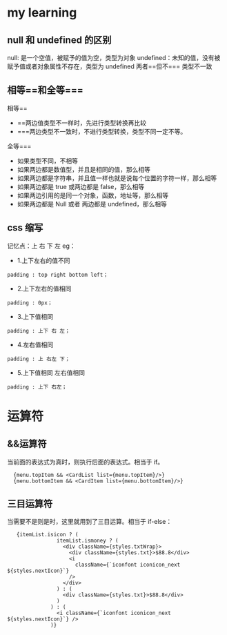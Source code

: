 # my learning

## null 和 undefined 的区别

null: 是一个空值，被赋予的值为空，类型为对象
undefined：未知的值，没有被赋予值或者对象属性不存在，类型为 undefined
两者==但不=== 类型不一致

## 相等==和全等===

相等==

- ==两边值类型不一样时，先进行类型转换再比较
- ===两边类型不一致时，不进行类型转换，类型不同一定不等。

全等===

- 如果类型不同，不相等
- 如果两边都是数值型，并且是相同的值，那么相等
- 如果两边都是字符串，并且值一样也就是说每个位置的字符一样，那么相等
- 如果两边都是 true 或两边都是 false，那么相等
- 如果两边引用的是同一个对象，函数，地址等，那么相等
- 如果两边都是 Null 或者 两边都是 undefined，那么相等

## css 缩写

记忆点：上 右 下 左
eg：

- 1.上下左右的值不同

```
padding : top right bottom left；
```

- 2.上下左右的值相同

```
padding : 0px；
```

- 3.上下值相同

```
padding : 上下 右 左；
```

- 4.左右值相同

```
padding : 上 右左 下；
```

- 5.上下值相同 左右值相同

```
padding : 上下 右左；
```

# 运算符

## &&运算符

当前面的表达式为真时，则执行后面的表达式。相当于 if。

```
  {menu.topItem && <CardList list={menu.topItem}/>}
  {menu.bottomItem && <CardItem list={menu.bottomItem}/>}
```

## 三目运算符

当需要不是则是时，这里就用到了三目运算。相当于 if-else：

```
   {itemList.isicon ? (
                itemList.ismoney ? (
                  <div className={styles.txtWrap}>
                    <div className={styles.txt}>$88.8</div>
                    <i
                      className={`iconfont iconicon_next ${styles.nextIcon}`}
                    />
                  </div>
                ) : (
                  <div className={styles.txt}>$88.8</div>
                )
              ) : (
                <i className={`iconfont iconicon_next ${styles.nextIcon}`} />
              )}
```
